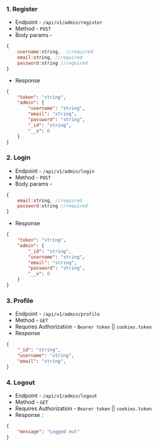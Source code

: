 ### 1. Register
- Endpoint - `/api/v1/admin/register`
- Method - `POST`
- Body params -
```js
{ 
    username:string,  //required
    email:string, //required
    password:string //required
}
```

- Response

```json
{
    "token": "string",
    "admin": {
        "username": "string",
        "email": "string",
        "password": "string",
        "_id": "string",
        "__v": 0
    }
}
```

### 2. Login
- Endpoint - `/api/v1/admin/login`
- Method - `POST`
- Body params -
```js
{
    email:string, //required
    password:string //required
}
```

- Response

```json
{
    "token": "string",
    "admin": {
        "_id": "string",
        "username": "string",
        "email": "string",
        "password": "string",
        "__v": 0
    }
}
```

### 3. Profile
- Endpoint - `/api/v1/admin/profile`
- Method - `GET`
- Requires Authorization - `Bearer token` || `cookies.token`
- Response

```json
{
    "_id": "string",
    "username": "string",
    "email": "string",
}
```

### 4. Logout
- Endpoint - `/api/v1/admin/logout`
- Method - `GET`
- Requires Authorization - `Bearer token` || `cookies.token`
- Response :

```json
{
    "message": "Logged out"
}